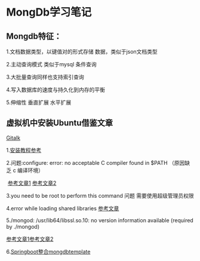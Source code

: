 # MongDb学习笔记

## Mongdb特征：

1.文档数据类型，以键值对的形式存储 数据，类似于json文档类型

2.主动查询模式  类似于mysql 条件查询

3.大批量查询同样也支持索引查询

4.写入数据库的速度与持久化到内存的平衡

5.伸缩性  垂直扩展 水平扩展



## 虚拟机中安装Ubuntu借鉴文章
[Gitalk](https://github.com/gitalk/gitalk)

1.[安装教程参考](http://www.runoob.com/mongodb/mongodb-linux-install.html)

2.问题:configure: error: no acceptable C compiler found in $PATH （原因缺乏 c 编译环境）

​    [参考文章1](https://blog.csdn.net/duguduchong/article/details/8699774) 
[参考文章2](https://blog.csdn.net/anneqiqi/article/details/51725658)

3.you need to be root to perform this command 问题 需要使用超级管理员权限

4.error while loading shared libraries  [参考文章](https://blog.csdn.net/dumeifang/article/details/2963223)

5./mongod: /usr/lib64/libssl.so.10: no version information available (required by ./mongod)

   [参考文章1](https://blog.csdn.net/dingsai88/article/details/46820075)[参考文章2](https://stackoverflow.com/questions/18390833/no-version-information-available)


6.[Springboot整合mongdbtemplate](http://www.appsdeveloperblog.com/spring-boot-and-mongotemplate-tutorial-with-mongodb/)
